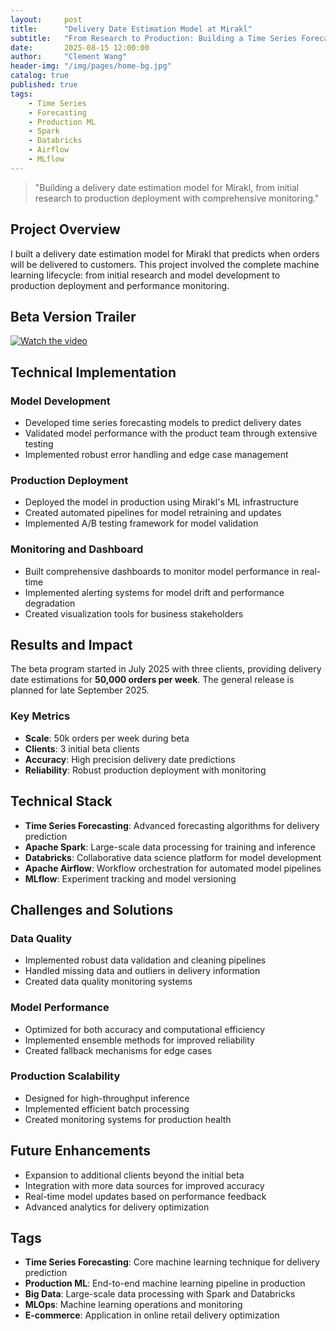 ```yaml
---
layout:     post
title:      "Delivery Date Estimation Model at Mirakl"
subtitle:   "From Research to Production: Building a Time Series Forecasting Solution"
date:       2025-08-15 12:00:00
author:     "Clement Wang"
header-img: "/img/pages/home-bg.jpg"
catalog: true
published: true
tags:
    - Time Series
    - Forecasting
    - Production ML
    - Spark
    - Databricks
    - Airflow
    - MLflow
---
```


> "Building a delivery date estimation model for Mirakl, from initial research to production deployment with comprehensive monitoring."

## Project Overview

I built a delivery date estimation model for Mirakl that predicts when orders will be delivered to customers. This project involved the complete machine learning lifecycle: from initial research and model development to production deployment and performance monitoring.

## Beta Version Trailer

[![Watch the video](https://vimeo.com/1090794835)](https://vimeo.com/1090794835)

## Technical Implementation

### Model Development
- Developed time series forecasting models to predict delivery dates
- Validated model performance with the product team through extensive testing
- Implemented robust error handling and edge case management

### Production Deployment
- Deployed the model in production using Mirakl's ML infrastructure
- Created automated pipelines for model retraining and updates
- Implemented A/B testing framework for model validation

### Monitoring and Dashboard
- Built comprehensive dashboards to monitor model performance in real-time
- Implemented alerting systems for model drift and performance degradation
- Created visualization tools for business stakeholders

## Results and Impact

The beta program started in July 2025 with three clients, providing delivery date estimations for **50,000 orders per week**. The general release is planned for late September 2025.

### Key Metrics
- **Scale**: 50k orders per week during beta
- **Clients**: 3 initial beta clients
- **Accuracy**: High precision delivery date predictions
- **Reliability**: Robust production deployment with monitoring

## Technical Stack

- **Time Series Forecasting**: Advanced forecasting algorithms for delivery prediction
- **Apache Spark**: Large-scale data processing for training and inference
- **Databricks**: Collaborative data science platform for model development
- **Apache Airflow**: Workflow orchestration for automated model pipelines
- **MLflow**: Experiment tracking and model versioning

## Challenges and Solutions

### Data Quality
- Implemented robust data validation and cleaning pipelines
- Handled missing data and outliers in delivery information
- Created data quality monitoring systems

### Model Performance
- Optimized for both accuracy and computational efficiency
- Implemented ensemble methods for improved reliability
- Created fallback mechanisms for edge cases

### Production Scalability
- Designed for high-throughput inference
- Implemented efficient batch processing
- Created monitoring systems for production health

## Future Enhancements

- Expansion to additional clients beyond the initial beta
- Integration with more data sources for improved accuracy
- Real-time model updates based on performance feedback
- Advanced analytics for delivery optimization

## Tags

- **Time Series Forecasting**: Core machine learning technique for delivery prediction
- **Production ML**: End-to-end machine learning pipeline in production
- **Big Data**: Large-scale data processing with Spark and Databricks
- **MLOps**: Machine learning operations and monitoring
- **E-commerce**: Application in online retail delivery optimization
